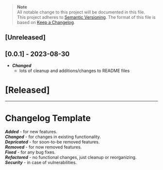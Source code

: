 > **Note**  
> All notable change to this project will be documented in this file.  
> This project adheres to [Semantic Versioning](https://semver.org/spec/v2.0.0.html). 
> The format of this file is based on [Keep a Changelog](https://keepachangelog.com/en/1.0.0/).

[Unreleased]
------------
[0.0.1] - 2023-08-30
--------------------
- ***Changed***
    - lots of cleanup and additions/changes to README files


[Released]
==========



----------------------------------------------------------------------

Changelog Template
==================

***Added*** - for new features.   
***Changed*** - for changes in existing functionality.  
***Depricated*** - for soon-to-be removed features.  
***Removed*** - for now removed features.  
***Fixed*** - for any bug fixes.  
***Refactored*** - no functional changes, just cleanup or reorganizing.  
***Security*** - in case of vulnerabilities.  